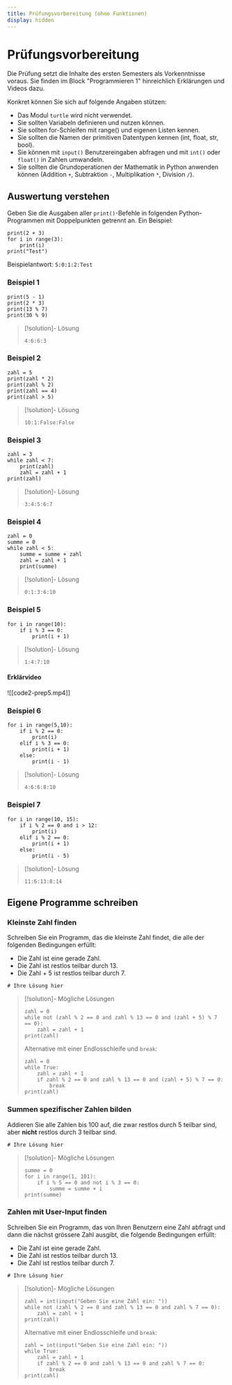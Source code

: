 ```yaml
---
title: Prüfungsvorbereitung (ohne Funktionen)
display: hidden
---
```


# Prüfungsvorbereitung

Die Prüfung setzt die Inhalte des ersten Semesters als Vorkenntnisse voraus. Sie finden im Block "Programmieren 1" hinreichlich Erklärungen und Videos dazu.

Konkret können Sie sich auf folgende Angaben stützen:
- Das Modul `turtle` wird nicht verwendet.
- Sie sollten Variabeln definieren und nutzen können.
- Sie sollten for-Schleifen mit range() und eigenen Listen kennen.
- Sie sollten die Namen der primitiven Datentypen kennen (int, float, str, bool).
- Sie können mit `input()` Benutzereingaben abfragen und mit `int()` oder `float()` in Zahlen umwandeln.
- Sie sollten die Grundoperationen der Mathematik in Python anwenden können (Addition `+`, Subtraktion `-`, Multiplikation `*`, Division `/`).

## Auswertung verstehen

Geben Sie die Ausgaben aller `print()`-Befehle in folgenden Python-Programmen mit Doppelpunkten getrennt an. Ein Beispiel:

```turtle
print(2 + 3)
for i in range(3):
    print(i)
print("Test")
```

Beispielantwort: `5:0:1:2:Test`

### Beispiel 1

```turtle
print(5 - 1)
print(2 * 3)
print(13 % 7)
print(30 % 9)
```


> [!solution]- Lösung
> 
> `4:6:6:3`

### Beispiel 2

```turtle
zahl = 5
print(zahl * 2)
print(zahl % 2)
print(zahl == 4)
print(zahl > 5)
```

> [!solution]- Lösung
>
> `10:1:False:False`

### Beispiel 3

```turtle
zahl = 3
while zahl < 7:
    print(zahl)
    zahl = zahl + 1
print(zahl)
```

> [!solution]- Lösung
>
> `3:4:5:6:7`

### Beispiel 4

```turtle
zahl = 0
summe = 0
while zahl < 5:
    summe = summe + zahl
    zahl = zahl + 1
    print(summe)
```

> [!solution]- Lösung
>
> `0:1:3:6:10`

### Beispiel 5

```turtle
for i in range(10):
    if i % 3 == 0:
        print(i + 1)
```

> [!solution]- Lösung
>
> `1:4:7:10`
#### Erklärvideo
![[code2-prep5.mp4]]
### Beispiel 6

```turtle
for i in range(5,10):
    if i % 2 == 0:
        print(i)
    elif i % 3 == 0:
        print(i + 1)
    else:
        print(i - 1)
```

> [!solution]- Lösung
>
> `4:6:6:8:10`

### Beispiel 7

```turtle
for i in range(10, 15):
    if i % 2 == 0 and i > 12:
        print(i)
    elif i % 2 == 0:
        print(i + 1)
    else:
        print(i - 5)
```

> [!solution]- Lösung
>
> `11:6:13:8:14`

## Eigene Programme schreiben

### Kleinste Zahl finden

Schreiben Sie ein Programm, das die kleinste Zahl findet, die alle der folgenden Bedingungen erfüllt:
- Die Zahl ist eine gerade Zahl.
- Die Zahl ist restlos teilbar durch 13.
- Die Zahl + 5 ist restlos teilbar durch 7.

```turtle
# Ihre Lösung hier
```

> [!solution]- Mögliche Lösungen
> 
> ```turtle
> zahl = 0
> while not (zahl % 2 == 0 and zahl % 13 == 0 and (zahl + 5) % 7 == 0):
>     zahl = zahl + 1
> print(zahl)
> ```
> Alternative mit einer Endlosschleife und `break`:
> 
> ```turtle
> zahl = 0
> while True:
>     zahl = zahl + 1
>     if zahl % 2 == 0 and zahl % 13 == 0 and (zahl + 5) % 7 == 0:
>         break
> print(zahl)
> ```

### Summen spezifischer Zahlen bilden

Addieren Sie alle Zahlen bis 100 auf, die zwar restlos durch 5 teilbar sind, aber **nicht** restlos durch 3 teilbar sind.

```turtle
# Ihre Lösung hier
```
> [!solution]- Mögliche Lösungen
>
> ```turtle
> summe = 0
> for i in range(1, 101):
>     if i % 5 == 0 and not i % 3 == 0:
>         summe = summe + i
> print(summe)
> ```

### Zahlen mit User-Input finden

Schreiben Sie ein Programm, das von Ihren Benutzern eine Zahl abfragt und dann die nächst grössere Zahl ausgibt, die folgende Bedingungen erfüllt:
- Die Zahl ist eine gerade Zahl.
- Die Zahl ist restlos teilbar durch 13.
- Die Zahl ist restlos teilbar durch 7.

```turtle
# Ihre Lösung hier
```

> [!solution]- Mögliche Lösungen
>
> ```turtle
> zahl = int(input("Geben Sie eine Zahl ein: "))
> while not (zahl % 2 == 0 and zahl % 13 == 0 and zahl % 7 == 0):
>     zahl = zahl + 1
> print(zahl)
> ```
> Alternative mit einer Endlosschleife und `break`:
>
> ```turtle
> zahl = int(input("Geben Sie eine Zahl ein: "))
> while True:
>     zahl = zahl + 1
>     if zahl % 2 == 0 and zahl % 13 == 0 and zahl % 7 == 0:
>         break
> print(zahl)